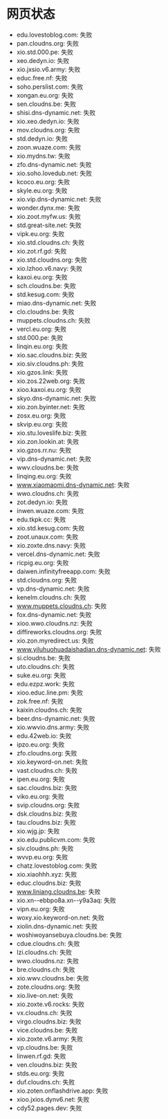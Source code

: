 # 网页状态
- edu.lovestoblog.com: 失败
- pan.cloudns.org: 失败
- xio.std.000.pe: 失败
- xeo.dedyn.io: 失败
- xio.jxsio.v6.army: 失败
- educ.free.nf: 失败
- soho.perslist.com: 失败
- xongan.eu.org: 失败
- sen.cloudns.be: 失败
- shisi.dns-dynamic.net: 失败
- xio.xeo.dedyn.io: 失败
- mov.cloudns.org: 失败
- std.dedyn.io: 失败
- zoon.wuaze.com: 失败
- xio.mydns.tw: 失败
- zfo.dns-dynamic.net: 失败
- xio.soho.lovedub.net: 失败
- kcoco.eu.org: 失败
- skyle.eu.org: 失败
- xio.vip.dns-dynamic.net: 失败
- wonder.dynx.me: 失败
- xio.zoot.myfw.us: 失败
- std.great-site.net: 失败
- vipk.eu.org: 失败
- xio.std.cloudns.ch: 失败
- xio.zot.rf.gd: 失败
- xio.std.cloudns.org: 失败
- xio.lzhoo.v6.navy: 失败
- kaxoi.eu.org: 失败
- sch.cloudns.be: 失败
- std.kesug.com: 失败
- miao.dns-dynamic.net: 失败
- clo.cloudns.be: 失败
- muppets.cloudns.ch: 失败
- vercl.eu.org: 失败
- std.000.pe: 失败
- linqin.eu.org: 失败
- xio.sac.cloudns.biz: 失败
- xio.siv.cloudns.ph: 失败
- xio.gzos.link: 失败
- xio.zos.22web.org: 失败
- xioo.kaxoi.eu.org: 失败
- skyo.dns-dynamic.net: 失败
- xio.zon.byinter.net: 失败
- zosx.eu.org: 失败
- skvip.eu.org: 失败
- xio.stu.loveslife.biz: 失败
- xio.zon.lookin.at: 失败
- xio.gzos.rr.nu: 失败
- vip.dns-dynamic.net: 失败
- wwv.cloudns.be: 失败
- linqing.eu.org: 失败
- www.xiaomaomi.dns-dynamic.net: 失败
- wwo.cloudns.ch: 失败
- zot.dedyn.io: 失败
- inwen.wuaze.com: 失败
- edu.tkpk.cc: 失败
- xio.std.kesug.com: 失败
- zoot.unaux.com: 失败
- xio.zoxte.dns.navy: 失败
- vercel.dns-dynamic.net: 失败
- ricpig.eu.org: 失败
- daiwen.infinityfreeapp.com: 失败
- std.cloudns.org: 失败
- vp.dns-dynamic.net: 失败
- kenelm.cloudns.ch: 失败
- www.muppets.cloudns.ch: 失败
- fox.dns-dynamic.net: 失败
- xioo.wwo.cloudns.nz: 失败
- diffireworks.cloudns.org: 失败
- xio.zon.myredirect.us: 失败
- www.yiluhuohuadaishadian.dns-dynamic.net: 失败
- si.cloudns.be: 失败
- uto.cloudns.ch: 失败
- suke.eu.org: 失败
- edu.ezpz.work: 失败
- xioo.educ.line.pm: 失败
- zok.free.nf: 失败
- kaixin.cloudns.ch: 失败
- beer.dns-dynamic.net: 失败
- xio.wwvio.dns.army: 失败
- edu.42web.io: 失败
- ipzo.eu.org: 失败
- zfo.cloudns.org: 失败
- xio.keyword-on.net: 失败
- vast.cloudns.ch: 失败
- ipen.eu.org: 失败
- sac.cloudns.biz: 失败
- viko.eu.org: 失败
- svip.cloudns.org: 失败
- dsk.cloudns.biz: 失败
- tau.cloudns.biz: 失败
- xio.wjg.jp: 失败
- xio.edu.publicvm.com: 失败
- siv.cloudns.ph: 失败
- wvvp.eu.org: 失败
- chatz.lovestoblog.com: 失败
- xio.xiaohhh.xyz: 失败
- educ.cloudns.biz: 失败
- www.liniang.cloudns.be: 失败
- xio.xn--ebbpo8a.xn--y9a3aq: 失败
- vipn.eu.org: 失败
- woxy.xio.keyword-on.net: 失败
- xiolin.dns-dynamic.net: 失败
- woshiwoyansebuya.cloudns.be: 失败
- cdue.cloudns.ch: 失败
- lzi.cloudns.ch: 失败
- wwo.cloudns.nz: 失败
- bre.cloudns.ch: 失败
- xio.wwv.cloudns.be: 失败
- zote.cloudns.org: 失败
- xio.live-on.net: 失败
- xio.zoxte.v6.rocks: 失败
- vx.cloudns.ch: 失败
- virgo.cloudns.biz: 失败
- vice.cloudns.be: 失败
- xio.zoxte.v6.army: 失败
- vp.cloudns.be: 失败
- linwen.rf.gd: 失败
- ven.cloudns.biz: 失败
- stds.eu.org: 失败
- duf.cloudns.ch: 失败
- xio.zoten.onflashdrive.app: 失败
- xioo.jxios.dynv6.net: 失败
- cdy52.pages.dev: 失败
